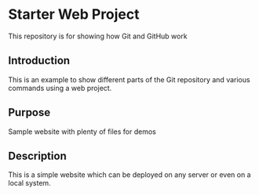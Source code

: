 # Starter Web Project

This repository is for showing how Git and GitHub work

## Introduction
This is an example to show different parts of the Git repository and various commands using a web project. 

## Purpose

Sample website with plenty of files for demos

## Description
This is a simple website which can be deployed on any server or even on a local system.

